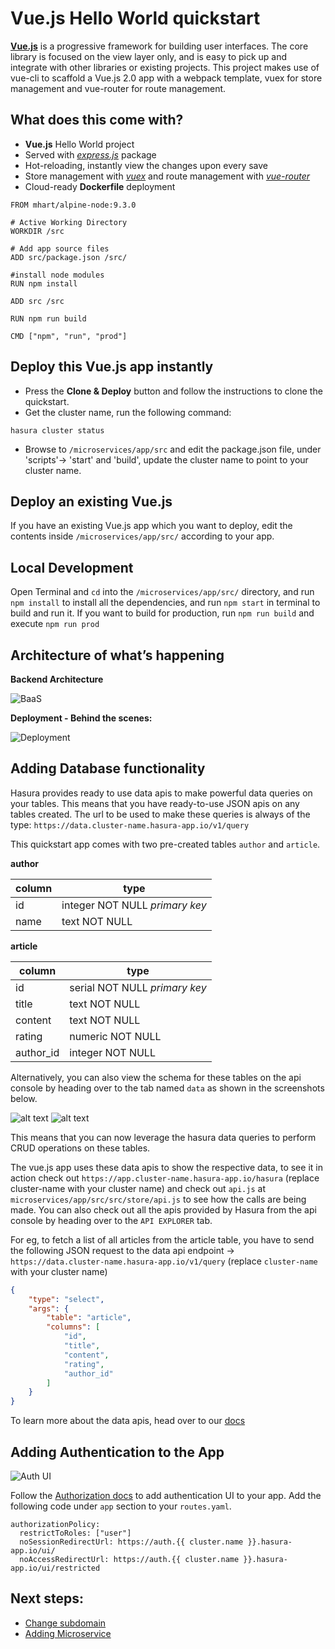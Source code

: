 # Vue.js Hello World quickstart

[**Vue.js**](https://vuejs.org) is a progressive framework for building user interfaces. The core library is focused on the view layer only, and is easy to pick up and integrate with other libraries or existing projects. This project makes use of vue-cli to scaffold a Vue.js 2.0 app with a webpack template, vuex for store management and vue-router for route management.

## What does this come with?

* **Vue.js** Hello World project
* Served with [*express.js*](https://www.npmjs.com/package/express) package
* Hot-reloading, instantly view the changes upon every save
* Store management with [*vuex*](https://vuex.vuejs.org/en/) and route management with [*vue-router*](https://router.vuejs.org/en/)
* Cloud-ready **Dockerfile** deployment

```
FROM mhart/alpine-node:9.3.0

# Active Working Directory
WORKDIR /src

# Add app source files
ADD src/package.json /src/

#install node modules
RUN npm install

ADD src /src

RUN npm run build

CMD ["npm", "run", "prod"]
```

## Deploy this Vue.js app instantly

* Press the **Clone & Deploy** button and follow the instructions to clone the quickstart.
* Get the cluster name, run the following command:
```
hasura cluster status
```
* Browse to `/microservices/app/src` and edit the package.json file, under 'scripts'-> 'start' and 'build', update the cluster name to point to your cluster name. 

## Deploy an existing Vue.js

If you have an existing Vue.js app which you want to deploy, edit the contents inside `/microservices/app/src/` according to your app.

## Local Development

Open Terminal and `cd` into the `/microservices/app/src/` directory, and run `npm install` to install all the dependencies, and run `npm start` in terminal to build and run it. If you want to build for production, run `npm run build` and execute `npm run prod`

## Architecture of what’s happening

**Backend Architecture**

![BaaS](https://github.com/hasura/hello-vuejs/blob/master/assets/baas.gif)

**Deployment - Behind the scenes:**

![Deployment](https://github.com/hasura/hello-vuejs/blob/master/assets/baas.gif)

## Adding Database functionality

Hasura provides ready to use data apis to make powerful data queries on your tables. This means that you have ready-to-use JSON apis on any tables created. The url to be used to make these queries is always of the type: `https://data.cluster-name.hasura-app.io/v1/query`

This quickstart app comes with two pre-created tables `author` and `article`.

**author**

column | type
--- | ---
id | integer NOT NULL *primary key*
name | text NOT NULL

**article**

column | type
--- | ---
id | serial NOT NULL *primary key*
title | text NOT NULL
content | text NOT NULL
rating | numeric NOT NULL
author_id | integer NOT NULL

Alternatively, you can also view the schema for these tables on the api console by heading over to the tab named `data` as shown in the screenshots below.

[data1]: https://github.com/hasura/hello-vuejs/blob/master/assets/data-1.png
[data2]: https://github.com/hasura/hello-vuejs/blob/master/assets/data-2.png

![alt text][data1]
![alt text][data2]

This means that you can now leverage the hasura data queries to perform CRUD operations on these tables.

The vue.js app uses these data apis to show the respective data, to see it in action check out `https://app.cluster-name.hasura-app.io/hasura` (replace cluster-name with your cluster name) and check out `api.js` at `microservices/app/src/src/store/api.js` to see how the calls are being made. You can also check out all the apis provided by Hasura from the api console by heading over to the `API EXPLORER` tab.

For eg, to fetch a list of all articles from the article table, you have to send the following JSON request to the data api endpoint -> `https://data.cluster-name.hasura-app.io/v1/query` (replace `cluster-name` with your cluster name)

```json
{
    "type": "select",
    "args": {
        "table": "article",
        "columns": [
            "id",
            "title",
            "content",
            "rating",
            "author_id"
        ]
    }
}
```

To learn more about the data apis, head over to our [docs](https://docs.hasura-stg.hasura-app.io/0.15/manual/data/index.html)

## Adding Authentication to the App

![Auth UI](https://github.com/hasura/hello-vuejs/blob/master/assets/AuthUIKit.png)

Follow the [Authorization docs](https://docs.hasura.io/0.15/manual/users/uikit.html) to add authentication UI to your app. 
Add the following code under `app` section to your `routes.yaml`.

```
authorizationPolicy:
  restrictToRoles: ["user"]
  noSessionRedirectUrl: https://auth.{{ cluster.name }}.hasura-app.io/ui/
  noAccessRedirectUrl: https://auth.{{ cluster.name }}.hasura-app.io/ui/restricted
```

## Next steps:

* [Change subdomain](https://docs.hasura.io/0.15/manual/gateway/index.html#custom-domains)
* [Adding Microservice](https://docs.hasura.io/0.15/manual/custom-microservices/index.html)

